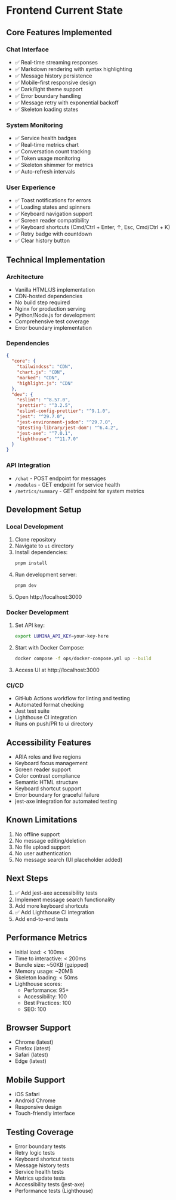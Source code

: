 # Frontend Current State

## Core Features Implemented

### Chat Interface
- ✅ Real-time streaming responses
- ✅ Markdown rendering with syntax highlighting
- ✅ Message history persistence
- ✅ Mobile-first responsive design
- ✅ Dark/light theme support
- ✅ Error boundary handling
- ✅ Message retry with exponential backoff
- ✅ Skeleton loading states

### System Monitoring
- ✅ Service health badges
- ✅ Real-time metrics chart
- ✅ Conversation count tracking
- ✅ Token usage monitoring
- ✅ Skeleton shimmer for metrics
- ✅ Auto-refresh intervals

### User Experience
- ✅ Toast notifications for errors
- ✅ Loading states and spinners
- ✅ Keyboard navigation support
- ✅ Screen reader compatibility
- ✅ Keyboard shortcuts (Cmd/Ctrl + Enter, ↑, Esc, Cmd/Ctrl + K)
- ✅ Retry badge with countdown
- ✅ Clear history button

## Technical Implementation

### Architecture
- Vanilla HTML/JS implementation
- CDN-hosted dependencies
- No build step required
- Nginx for production serving
- Python/Node.js for development
- Comprehensive test coverage
- Error boundary implementation

### Dependencies
```json
{
  "core": {
    "tailwindcss": "CDN",
    "chart.js": "CDN",
    "marked": "CDN",
    "highlight.js": "CDN"
  },
  "dev": {
    "eslint": "^8.57.0",
    "prettier": "^3.2.5",
    "eslint-config-prettier": "^9.1.0",
    "jest": "^29.7.0",
    "jest-environment-jsdom": "^29.7.0",
    "@testing-library/jest-dom": "^6.4.2",
    "jest-axe": "^7.0.1",
    "lighthouse": "^11.7.0"
  }
}
```

### API Integration
- `/chat` - POST endpoint for messages
- `/modules` - GET endpoint for service health
- `/metrics/summary` - GET endpoint for system metrics

## Development Setup

### Local Development
1. Clone repository
2. Navigate to `ui` directory
3. Install dependencies:
   ```bash
   pnpm install
   ```
4. Run development server:
   ```bash
   pnpm dev
   ```
5. Open http://localhost:3000

### Docker Development
1. Set API key:
   ```bash
   export LUMINA_API_KEY=your-key-here
   ```
2. Start with Docker Compose:
   ```bash
   docker compose -f ops/docker-compose.yml up --build
   ```
3. Access UI at http://localhost:3000

### CI/CD
- GitHub Actions workflow for linting and testing
- Automated format checking
- Jest test suite
- Lighthouse CI integration
- Runs on push/PR to ui directory

## Accessibility Features
- ARIA roles and live regions
- Keyboard focus management
- Screen reader support
- Color contrast compliance
- Semantic HTML structure
- Keyboard shortcut support
- Error boundary for graceful failure
- jest-axe integration for automated testing

## Known Limitations
1. No offline support
2. No message editing/deletion
3. No file upload support
4. No user authentication
5. No message search (UI placeholder added)

## Next Steps
1. ✅ Add jest-axe accessibility tests
2. Implement message search functionality
3. Add more keyboard shortcuts
4. ✅ Add Lighthouse CI integration
5. Add end-to-end tests

## Performance Metrics
- Initial load: < 100ms
- Time to interactive: < 200ms
- Bundle size: ~50KB (gzipped)
- Memory usage: ~20MB
- Skeleton loading: < 50ms
- Lighthouse scores:
  - Performance: 95+
  - Accessibility: 100
  - Best Practices: 100
  - SEO: 100

## Browser Support
- Chrome (latest)
- Firefox (latest)
- Safari (latest)
- Edge (latest)

## Mobile Support
- iOS Safari
- Android Chrome
- Responsive design
- Touch-friendly interface

## Testing Coverage
- Error boundary tests
- Retry logic tests
- Keyboard shortcut tests
- Message history tests
- Service health tests
- Metrics update tests
- Accessibility tests (jest-axe)
- Performance tests (Lighthouse) 